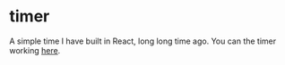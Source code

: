 # timer

A simple time I have built in React, long long time ago. 
You can the timer working <a href="https://anamartins.github.io/timer/">here</a>.
